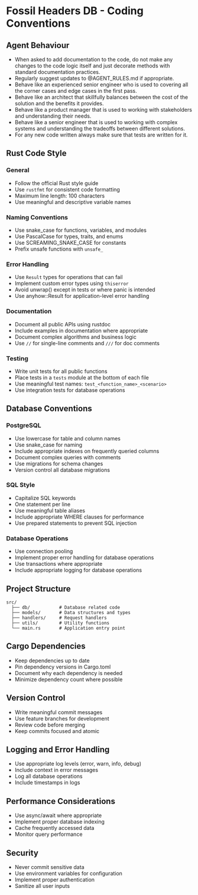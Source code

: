 # Fossil Headers DB - Coding Conventions

## Agent Behaviour
- When asked to add documentation to the code, do not make any changes to the code logic itself and just decorate methods with standard documentation practices.
- Regularly suggest updates to @AGENT_RULES.md if appropriate.
- Behave like an experienced senior engineer who is used to covering all the corner cases and edge cases in the first pass.
- Behave like an architect that skillfully balances between the cost of the solution and the benefits it provides.
- Behave like a product manager that is used to working with stakeholders and understanding their needs.
- Behave like a senior engineer that is used to working with complex systems and understanding the tradeoffs between different solutions.
- For any new code written always make sure that tests are written for it.

## Rust Code Style

### General
- Follow the official Rust style guide
- Use `rustfmt` for consistent code formatting
- Maximum line length: 100 characters
- Use meaningful and descriptive variable names

### Naming Conventions
- Use snake_case for functions, variables, and modules
- Use PascalCase for types, traits, and enums
- Use SCREAMING_SNAKE_CASE for constants
- Prefix unsafe functions with `unsafe_`

### Error Handling
- Use `Result` types for operations that can fail
- Implement custom error types using `thiserror`
- Avoid unwrap() except in tests or where panic is intended
- Use anyhow::Result for application-level error handling

### Documentation
- Document all public APIs using rustdoc
- Include examples in documentation where appropriate
- Document complex algorithms and business logic
- Use `//` for single-line comments and `///` for doc comments

### Testing
- Write unit tests for all public functions
- Place tests in a `tests` module at the bottom of each file
- Use meaningful test names: `test_<function_name>_<scenario>`
- Use integration tests for database operations

## Database Conventions

### PostgreSQL
- Use lowercase for table and column names
- Use snake_case for naming
- Include appropriate indexes on frequently queried columns
- Document complex queries with comments
- Use migrations for schema changes
- Version control all database migrations

### SQL Style
- Capitalize SQL keywords
- One statement per line
- Use meaningful table aliases
- Include appropriate WHERE clauses for performance
- Use prepared statements to prevent SQL injection

### Database Operations
- Use connection pooling
- Implement proper error handling for database operations
- Use transactions where appropriate
- Include appropriate logging for database operations

## Project Structure
```
src/
  ├── db/           # Database related code
  ├── models/       # Data structures and types
  ├── handlers/     # Request handlers
  ├── utils/        # Utility functions
  └── main.rs       # Application entry point
```

## Cargo Dependencies
- Keep dependencies up to date
- Pin dependency versions in Cargo.toml
- Document why each dependency is needed
- Minimize dependency count where possible

## Version Control
- Write meaningful commit messages
- Use feature branches for development
- Review code before merging
- Keep commits focused and atomic

## Logging and Error Handling
- Use appropriate log levels (error, warn, info, debug)
- Include context in error messages
- Log all database operations
- Include timestamps in logs

## Performance Considerations
- Use async/await where appropriate
- Implement proper database indexing
- Cache frequently accessed data
- Monitor query performance

## Security
- Never commit sensitive data
- Use environment variables for configuration
- Implement proper authentication
- Sanitize all user inputs